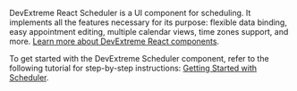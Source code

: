 DevExtreme React Scheduler is a UI component for scheduling. It implements all the features necessary for its purpose: flexible data binding, easy appointment editing, multiple calendar views, time zones support, and more. [Learn more about DevExtreme React components](/Documentation/Guide/React_Components/DevExtreme_React_Components/).
<!--split-->

To get started with the DevExtreme Scheduler component, refer to the following tutorial for step-by-step instructions: [Getting Started with Scheduler](/Documentation/Guide/UI_Components/Scheduler/Getting_Started_with_Scheduler/).